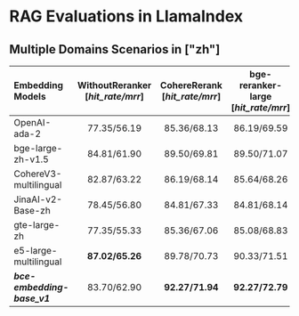 <!--
 * @Description: 
 * @Author: shenlei
 * @Date: 2024-01-29 16:17:57
 * @LastEditTime: 2024-01-29 16:26:27
 * @LastEditors: shenlei
-->
# RAG Evaluations in LlamaIndex  

## Multiple Domains Scenarios in ["zh"] 
| Embedding Models | WithoutReranker <br> [*hit_rate/mrr*] | CohereRerank <br> [*hit_rate/mrr*] | bge-reranker-large <br> [*hit_rate/mrr*] | ***bce-reranker-base_v1*** <br> [*hit_rate/mrr*] | 
|:-------------------------------|:--------:|:--------:|:--------:|:--------:| 
| OpenAI-ada-2 | 77.35/56.19 | 85.36/68.13 | 86.19/69.59 | **88.67/75.26** |  
| bge-large-zh-v1.5 | 84.81/61.90 | 89.50/69.81 | 89.50/71.07 | **92.82/77.64** |  
| CohereV3-multilingual | 82.87/63.22 | 86.19/68.14 | 85.64/68.26 | **88.40/74.42** |  
| JinaAI-v2-Base-zh | 78.45/56.80 | 84.81/67.33 | 84.81/68.14 | **88.12/75.09** |  
| gte-large-zh | 77.35/55.33 | 85.36/67.06 | 85.08/68.83 | **87.85/74.79** |  
| e5-large-multilingual | **87.02/65.26** | 89.78/70.73 | 90.33/71.51 | **92.82/78.69** |  
| ***bce-embedding-base_v1*** | 83.70/62.90 | **92.27/71.94** | **92.27/72.79** | ***95.03/79.57*** |  
